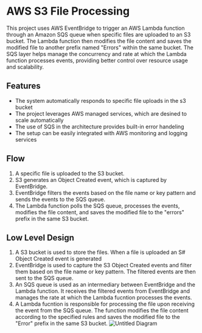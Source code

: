 # AWS S3 File Processing
This project uses AWS EventBridge to trigger an AWS Lambda function through an Amazon SQS queue when specific files are uploaded to an S3 bucket. The Lambda function then modifies the file content and saves the modified file to another prefix named "Errors" within the same bucket. The SQS layer helps manage the concurrency and rate at which the Lambda function processes events, providing better control over resource usage and scalability.
## Features
* The system automatically responds to specific file uploads in the s3 bucket
* The project leverages AWS managed services, which are desined to scale automatically
* The use of SQS in the architecture provides built-in error handeling
* The setup can be easily integrated with AWS monitoring and logging services
## Flow
1. A specific file is uploaded to the S3 bucket.
2. S3 generates an Object Created event, which is captured by EventBridge.
3. EventBridge filters the events based on the file name or key pattern and sends the events to the SQS queue.
4. The Lambda function polls the SQS queue, processes the events, modifies the file content, and saves the modified file to the "errors" prefix in the same S3 bucket.
## Low Level Design
1. A S3 bucket is used to store the files. When a file is uploaded an S# Object Created event is generated
2. EventBridge is used to capture the S3 Object Created events and filter them based on the file name or key pattern. The filtered events are then sent to the SQS queue.
3. An SQS queue is used as an intermediary between EventBridge and the Lambda function. It receives the filtered events from EventBridge and manages the rate at which the Lambda fucntion processes the events.
4. A Lambda fucntion is responsible for processing the file upon receiving the event from the SQS queue. The function modifies the file content according to the specified rules and saves the modified file to the "Error" prefix in the same S3 bucket.
![Untitled Diagram](https://user-images.githubusercontent.com/101883275/230234952-d5c56284-fe86-4c5d-83f7-2dd07f1b8792.jpg)
